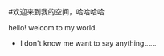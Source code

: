 #欢迎来到我的空间，哈哈哈哈
<p>hello! welcom to my world.</p>
<ul>
  <li>I don't know me want to say anything......</ul>
</ul>
